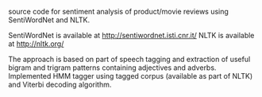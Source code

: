 
source code for sentiment analysis of product/movie reviews using SentiWordNet and NLTK. 

SentiWordNet is available at http://sentiwordnet.isti.cnr.it/
NLTK is available at http://nltk.org/

The approach is based on part of speech tagging and extraction of useful bigram and trigram patterns containing adjectives and adverbs. Implemented HMM tagger using tagged corpus (available as part of NLTK) and Viterbi decoding algorithm.
